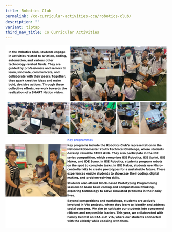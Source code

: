 ```yaml
---
title: Robotics Club
permalink: /co-curricular-activities-cca/robotics-club/
description: ""
variant: tiptap
third_nav_title: Co Curricular Activities
---
```

![](/images/ccarobotics2024__1_.png)
![](/images/ccarobotics2024__2_.png)
